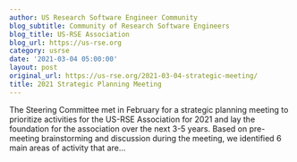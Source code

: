 ```yaml
---
author: US Research Software Engineer Community
blog_subtitle: Community of Research Software Engineers
blog_title: US-RSE Association
blog_url: https://us-rse.org
category: usrse
date: '2021-03-04 05:00:00'
layout: post
original_url: https://us-rse.org/2021-03-04-strategic-meeting/
title: 2021 Strategic Planning Meeting
---
```


The Steering Committee met in February for a strategic planning meeting to prioritize activities for the US-RSE Association for 2021 and lay the foundation for the association over the next 3-5 years. Based on pre-meeting brainstorming and discussion during the meeting, we identified 6 main areas of activity that are...